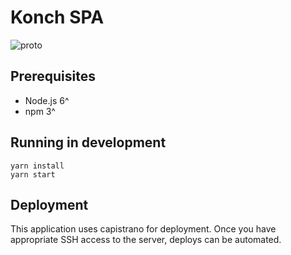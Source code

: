 # Konch SPA

![proto](https://content.screencast.com/users/prageer/folders/Default/media/163bd1f1-ae88-4e85-a20c-d87073f74bfa/final.png)

## Prerequisites

- Node.js 6^
- npm 3^

## Running in development

```
yarn install
yarn start
```

## Deployment

This application uses capistrano for deployment.  Once you have appropriate SSH
access to the server, deploys can be automated.

